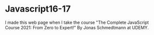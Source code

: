 # Javascript16-17

I made this web page when I take the course "The Complete JavaScript Course 2021: From Zero to Expert!"
By Jonas Schmedtmann at UDEMY.
